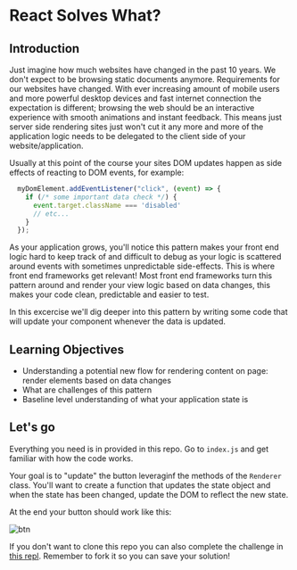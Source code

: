 # React Solves What?

## Introduction
Just imagine how much websites have changed in the past 10 years. We don't expect to be browsing static documents anymore. Requirements for our websites have changed. With ever increasing amount of mobile users and more powerful desktop devices and fast internet connection the expectation is different; browsing the web should be an interactive experience with smooth animations and instant feedback. This means just server side rendering sites just won't cut it any more and more of the application logic needs to be delegated to the client side of your website/application.

Usually at this point of the course your sites DOM updates happen as side effects of reacting to DOM events, for example: 

```javascript
  myDomElement.addEventListener("click", (event) => {
    if (/* some important data check */) {
      event.target.className === 'disabled'
      // etc...
    }
  });
```
As your application grows, you'll notice this pattern makes your front end logic hard to keep track of and difficult to debug as your logic is scattered around events with sometimes unpredictable side-effects. This is where front end frameworks get relevant! Most front end frameworks turn this pattern around and render your view logic based on data changes, this makes your code clean, predictable and easier to test.

In this excercise we'll dig deeper into this pattern by writing some code that will update your component whenever the data is updated.

## Learning Objectives
- Understanding a potential new flow for rendering content on page: render elements based on data changes
- What are challenges of this pattern
- Baseline level understanding of what your application state is

## Let's go
Everything you need is in provided in this repo. Go to `index.js` and get familiar with how the code works. 

Your goal is to "update" the button leveraginf the methods of the `Renderer` class. You'll want to create a function that updates the state object and when the state has been changed, update the DOM to reflect the new state.

At the end your button should work like this:

![btn](https://user-images.githubusercontent.com/17658189/39786010-74fda2ba-5316-11e8-8665-32efdfc359b1.gif)

If you don't want to clone this repo you can also complete the challenge in [this repl](https://repl.it/@sofiapoh/class-morning-challenge). Remember to fork it so you can save your solution!
